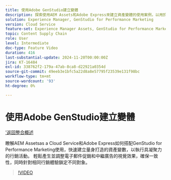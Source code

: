 ```yaml
---
title: 使用Adobe GenStudio建立變體
description: 探索使用AEM Assets和Adobe Express來建立資產變體的使用案例，以用於電子郵件和用於促銷相同行銷體驗的中繼廣告。
solution: Experience Manager, GenStudio for Performance Marketing
version: Cloud Service
feature-set: Experience Manager Assets, GenStudio for Performance Marketing
topic: Content Supply Chain
role: User
level: Intermediate
doc-type: Feature Video
duration: 416
last-substantial-update: 2024-11-20T00:00:00Z
jira: KT-16484
exl-id: 338762f2-179a-47ab-8ca8-d22921a0354d
source-git-commit: 49eeb3e1bfc5a22d8a8e57795f23539e131f98bc
workflow-type: tm+mt
source-wordcount: '93'
ht-degree: 0%

---
```


# 使用Adobe GenStudio建立變體

[&#39;返回整合概述](../../overview.md)

瞭解AEM Assetsas a Cloud Service和Adobe Express如何搭配GenStudio for Performance Marketing使用，快速建立量身打造的資產變數，以執行具凝聚力的行銷活動。 輕鬆產生並調整電子郵件促銷和中繼廣告的視覺效果，確保一致性，同時針對相同行銷體驗鎖定不同對象。

>[!VIDEO](https://video.tv.adobe.com/v/3439266/?learn=on)
